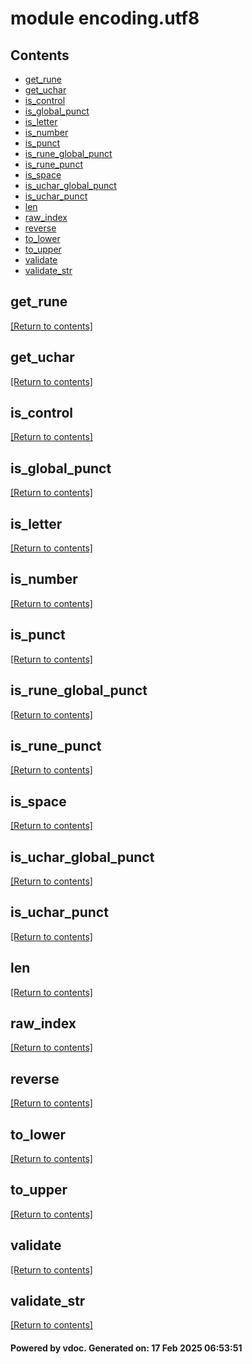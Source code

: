 # module encoding.utf8


## Contents
- [get_rune](#get_rune)
- [get_uchar](#get_uchar)
- [is_control](#is_control)
- [is_global_punct](#is_global_punct)
- [is_letter](#is_letter)
- [is_number](#is_number)
- [is_punct](#is_punct)
- [is_rune_global_punct](#is_rune_global_punct)
- [is_rune_punct](#is_rune_punct)
- [is_space](#is_space)
- [is_uchar_global_punct](#is_uchar_global_punct)
- [is_uchar_punct](#is_uchar_punct)
- [len](#len)
- [raw_index](#raw_index)
- [reverse](#reverse)
- [to_lower](#to_lower)
- [to_upper](#to_upper)
- [validate](#validate)
- [validate_str](#validate_str)

## get_rune
[[Return to contents]](#Contents)

## get_uchar
[[Return to contents]](#Contents)

## is_control
[[Return to contents]](#Contents)

## is_global_punct
[[Return to contents]](#Contents)

## is_letter
[[Return to contents]](#Contents)

## is_number
[[Return to contents]](#Contents)

## is_punct
[[Return to contents]](#Contents)

## is_rune_global_punct
[[Return to contents]](#Contents)

## is_rune_punct
[[Return to contents]](#Contents)

## is_space
[[Return to contents]](#Contents)

## is_uchar_global_punct
[[Return to contents]](#Contents)

## is_uchar_punct
[[Return to contents]](#Contents)

## len
[[Return to contents]](#Contents)

## raw_index
[[Return to contents]](#Contents)

## reverse
[[Return to contents]](#Contents)

## to_lower
[[Return to contents]](#Contents)

## to_upper
[[Return to contents]](#Contents)

## validate
[[Return to contents]](#Contents)

## validate_str
[[Return to contents]](#Contents)

#### Powered by vdoc. Generated on: 17 Feb 2025 06:53:51
